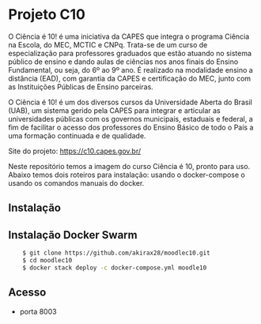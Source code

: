 # Projeto C10
O Ciência é 10! é uma iniciativa da CAPES que integra o programa Ciência na Escola, do MEC, MCTIC e CNPq. Trata-se de um curso de especialização para professores graduados que estão atuando no sistema público de ensino e dando aulas de ciências nos anos finais do Ensino Fundamental, ou seja, do 6º ao 9º ano. É realizado na modalidade ensino a distância (EAD), com garantia da CAPES e certificação do MEC, junto com as Instituições Públicas de Ensino parceiras.

O Ciência é 10! é um dos diversos cursos da Universidade Aberta do Brasil (UAB), um sistema gerido pela CAPES para integrar e articular as universidades públicas com os governos municipais, estaduais e federal, a fim de facilitar o acesso dos professores do Ensino Básico de todo o País a uma formação continuada e de qualidade.

Site do projeto: https://c10.capes.gov.br/

Neste repositório temos a imagem do curso Ciência é 10, pronto para uso. Abaixo temos dois roteiros para instalação: usando o docker-compose o usando os comandos manuais do docker.


## Instalação 

## Instalação Docker Swarm

```sh     
    $ git clone https://github.com/akirax28/moodlec10.git 
    $ cd moodlec10
    $ docker stack deploy -c docker-compose.yml moodle10
```

## Acesso
- porta 8003 
